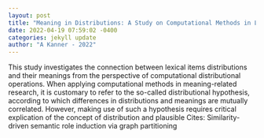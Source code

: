 ```yaml
--- 
layout: post 
title: "Meaning in Distributions: A Study on Computational Methods in Lexical Semantics" 
date: 2022-04-19 07:59:02 -0400 
categories: jekyll update 
author: "A Kanner - 2022" 
--- 
```

This study investigates the connection between lexical items distributions and their meanings from the perspective of computational distributional operations. When applying computational methods in meaning-related research, it is customary to refer to the so-called distributional hypothesis, according to which differences in distributions and meanings are mutually correlated. However, making use of such a hypothesis requires critical explication of the concept of distribution and plausible Cites: Similarity-driven semantic role induction via graph partitioning